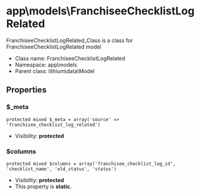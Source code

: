 app\models\FranchiseeChecklistLogRelated
===============

FranchiseeChecklistLogRelated_Class is a class for
FranchiseeChecklistLogRelated model




* Class name: FranchiseeChecklistLogRelated
* Namespace: app\models
* Parent class: lithium\data\Model





Properties
----------


### $_meta

    protected mixed $_meta = array('source' => 'franchisee_checklist_log_related')





* Visibility: **protected**


### $columns

    protected mixed $columns = array('franchisee_checklist_log_id', 'checklist_name', 'old_status', 'status')





* Visibility: **protected**
* This property is **static**.



